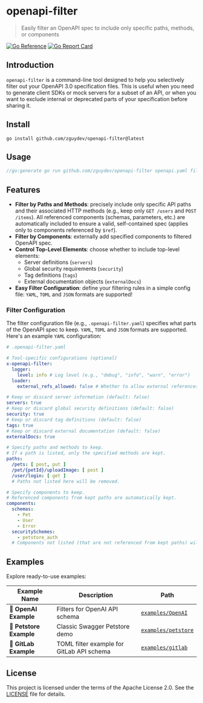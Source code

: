 # openapi-filter
> Easily filter an OpenAPI spec to include only specific paths, methods, or components

[![Go Reference](https://pkg.go.dev/badge/github.com/zguydev/openapi-filter.svg)](https://pkg.go.dev/github.com/zguydev/openapi-filter)
[![Go Report Card](https://goreportcard.com/badge/github.com/zguydev/openapi-filter?style=flat-square)](https://goreportcard.com/report/github.com/zguydev/openapi-filter)

## Introduction
`openapi-filter` is a command-line tool designed to help you selectively filter out your OpenAPI 3.0 specification files. This is useful when you need to generate client SDKs or mock servers for a subset of an API, or when you want to exclude internal or deprecated parts of your specification before sharing it.

## Install
```shell
go install github.com/zguydev/openapi-filter@latest
```

## Usage
```go
//go:generate go run github.com/zguydev/openapi-filter openapi.yaml filtered.openapi.yaml --config .openapi-filter.yaml
```

## Features
- **Filter by Paths and Methods**: precisely include only specific API paths and their associated HTTP methods (e.g., keep only `GET /users` and `POST /items`). All referenced components (schemas, parameters, etc.) are automatically included to ensure a valid, self-contained spec (applies only to components referenced by `$ref`).
- **Filter by Components**: externally add specified components to filtered OpenAPI spec.
- **Control Top-Level Elements**: choose whether to include top-level elements:
    - Server definitions (`servers`)
    - Global security requirements (`security`)
    - Tag definitions (`tags`)
    - External documentation objects (`externalDocs`)
- **Easy Filter Configuration**: define your filtering rules in a simple config file: `YAML`, `TOML` and `JSON` formats are supported!

### Filter Configuration

The filter configuration file (e.g., `.openapi-filter.yaml`) specifies what parts of the OpenAPI spec to keep. `YAML`, `TOML` and `JSON` formats are supported. Here's an example `YAML` configuration:

```yaml
# .openapi-filter.yaml

# Tool-specific configurations (optional)
x-openapi-filter:
  logger:
    level: info # Log level (e.g., "debug", "info", "warn", "error")
  loader:
    external_refs_allowed: false # Whether to allow external references

# Keep or discard server information (default: false)
servers: true
# Keep or discard global security definitions (default: false)
security: true
# Keep or discard tag definitions (default: false)
tags: true
# Keep or discard external documentation (default: false)
externalDocs: true

# Specify paths and methods to keep.
# If a path is listed, only the specified methods are kept.
paths:
  /pets: [ post, put ]
  /pet/{petId}/uploadImage: [ post ]
  /user/login: [ get ]
  # Paths not listed here will be removed.

# Specify components to keep.
# Referenced components from kept paths are automatically kept.
components:
  schemas:
    - Pet
    - User
    - Error
  securitySchemes:
    - petstore_auth
  # Components not listed (that are not referenced from kept paths) will be removed.
```

## Examples
Explore ready-to-use examples:

| Example Name           | Description                               | Path                                        |
| ---------------------- | ----------------------------------------- | ------------------------------------------- |
| 🤖 **OpenAI Example**   | Filters for OpenAI API schema             | [`examples/OpenAI`](./examples/OpenAI/)     |
| 🐶 **Petstore Example** | Classic Swagger Petstore demo             | [`examples/petstore`](./examples/petstore/) |
| 🦊 **GitLab Example**   | TOML filter example for GitLab API schema | [`examples/gitlab`](./examples/gitlab/)     |

## License

This project is licensed under the terms of the Apache License 2.0. See the [LICENSE](./LICENSE) file for details.
